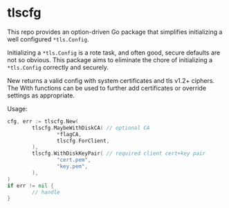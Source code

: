 tlscfg
=====

This repo provides an option-driven Go package that simplifies initializing a
well configured `*tls.Config`.

Initializing a `*tls.Config` is a rote task, and often good, secure defaults
are not so obvious. This package aims to eliminate the chore of initializing a
`*tls.Config` correctly and securely.

New returns a valid config with system certificates and tls v1.2+ ciphers. The
With functions can be used to further add certificates or override settings as
appropriate.

Usage:

```go
cfg, err := tlscfg.New(
        tlscfg.MaybeWithDiskCA( // optional CA
                *flagCA,
                tlscfg.ForClient,
        ),
        tlscfg.WithDiskKeyPair( // required client cert+key pair
                "cert.pem",
                "key.pem",
        ),
)
if err != nil {
        // handle
}
```
